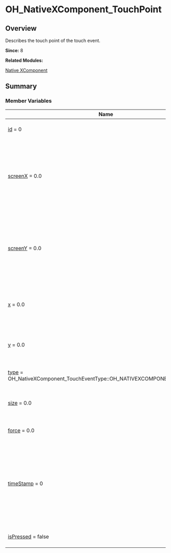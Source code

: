 # OH_NativeXComponent_TouchPoint


## Overview

Describes the touch point of the touch event.

**Since:**
8

**Related Modules:**

[Native XComponent](_o_h___native_x_component.md)


## Summary


### Member Variables

| Name | Description | 
| -------- | -------- |
| [id](_o_h___native_x_component.md#id-12) = 0 | Unique identifier of the finger. | 
| [screenX](_o_h___native_x_component.md#screenx-13) = 0.0 |  X coordinate of the touch point relative to the upper left corner of the application window where the XComponent is located. | 
| [screenY](_o_h___native_x_component.md#screeny-13) = 0.0 |  Y coordinate of the touch point relative to the upper left corner of the application window where the XComponent is located. | 
| [x](_o_h___native_x_component.md#x-13) = 0.0 | X coordinate of the touch point relative to the left edge of the XComponent. | 
| [y](_o_h___native_x_component.md#y-13) = 0.0 | Y coordinate of the touch point relative to the upper edge of the XComponent. | 
| [type](_o_h___native_x_component.md#type-12) = OH_NativeXComponent_TouchEventType::OH_NATIVEXCOMPONENT_UNKNOWN | Touch type of the touch event. | 
| [size](_o_h___native_x_component.md#size-12) = 0.0 | Contact area between the finger pad and the screen.  | 
| [force](_o_h___native_x_component.md#force-12) = 0.0 | Pressure of the current touch event. | 
| [timeStamp](_o_h___native_x_component.md#timestamp-12) = 0 | Timestamp of the current touch event. It is interval between the time when the event is triggered and the time when the system starts, in nanoseconds. | 
| [isPressed](_o_h___native_x_component.md#ispressed) = false | Whether the current point is pressed. | 
